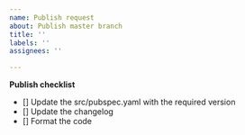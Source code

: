 ```yaml
---
name: Publish request
about: Publish master branch
title: ''
labels: ''
assignees: ''

---
```


**Publish checklist**

- [] Update the src/pubspec.yaml with the required version
- [] Update the changelog
- [] Format the code

